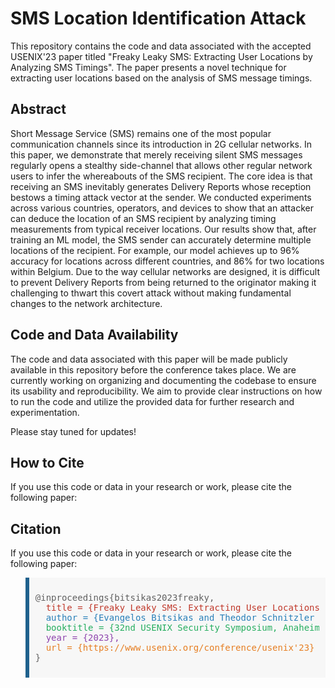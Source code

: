 # SMS Location Identification Attack

This repository contains the code and data associated with the accepted USENIX'23 paper titled "Freaky Leaky SMS: Extracting User Locations by Analyzing SMS Timings". The paper presents a novel technique for extracting user locations based on the analysis of SMS message timings.

## Abstract

Short Message Service (SMS) remains one of the most popular communication channels since its introduction in 2G cellular networks. In this paper, we demonstrate that merely receiving silent SMS messages regularly opens a stealthy side-channel that allows other regular network users to infer the whereabouts of the SMS recipient. The core idea is that receiving an SMS inevitably generates Delivery Reports whose reception bestows a timing attack vector at the sender. We conducted experiments across various countries, operators, and devices to show that an attacker can deduce the location of an SMS recipient by analyzing timing measurements from typical receiver locations. Our results show that, after training
an ML model, the SMS sender can accurately determine multiple locations of the recipient. For example, our model achieves up to 96% accuracy for locations across different countries, and 86% for two locations within Belgium. Due to the way cellular networks are designed,
it is difficult to prevent Delivery Reports from being returned to the originator making it challenging to thwart this covert attack without making fundamental changes to the network architecture.

## Code and Data Availability

The code and data associated with this paper will be made publicly available in this repository before the conference takes place. We are currently working on organizing and documenting the codebase to ensure its usability and reproducibility. We aim to provide clear instructions on how to run the code and utilize the provided data for further research and experimentation.

Please stay tuned for updates!

## How to Cite

If you use this code or data in your research or work, please cite the following paper:

## Citation

If you use this code or data in your research or work, please cite the following paper:

<blockquote style="background-color: #f7f7f7; padding: 10px; border-left: 6px solid #1f618d;">

<pre>
@inproceedings{bitsikas2023freaky,
  <span style="color: #c0392b;">title = {Freaky Leaky SMS: Extracting User Locations by Analyzing SMS Timings},</span>
  <span style="color: #2980b9;">author = {Evangelos Bitsikas and Theodor Schnitzler and Christina Pöpper and Aanjhan Ranganathan},</span>
  <span style="color: #27ae60;">booktitle = {32nd USENIX Security Symposium, Anaheim, CA, USA, August 9-11, 2023},</span>
  <span style="color: #8e44ad;">year = {2023},</span>
  <span style="color: #e67e22;">url = {https://www.usenix.org/conference/usenix'23}</span>
}
</pre>
</blockquote>

